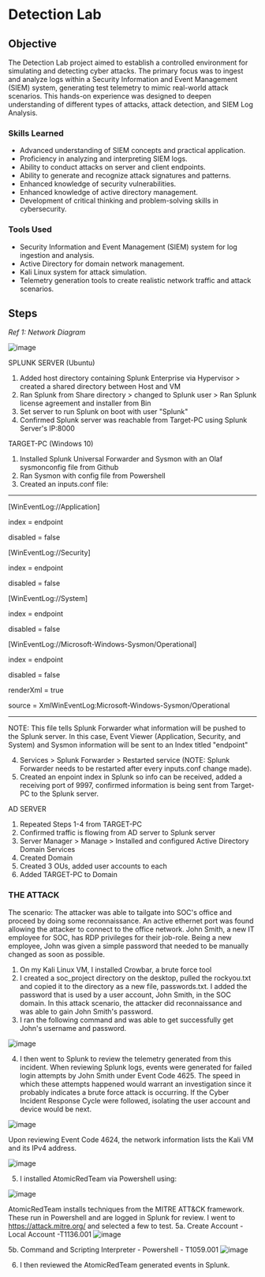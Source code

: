 # Detection Lab

## Objective

The Detection Lab project aimed to establish a controlled environment for simulating and detecting cyber attacks. The primary focus was to ingest and analyze logs within a Security Information and Event Management (SIEM) system, generating test telemetry to mimic real-world attack scenarios. This hands-on experience was designed to deepen understanding of different types of attacks, attack detection, and SIEM Log Analysis.

### Skills Learned

- Advanced understanding of SIEM concepts and practical application.
- Proficiency in analyzing and interpreting SIEM logs.
- Ability to conduct attacks on server and client endpoints.
- Ability to generate and recognize attack signatures and patterns.
- Enhanced knowledge of security vulnerabilities.
- Enhanced knowledge of active directory management.
- Development of critical thinking and problem-solving skills in cybersecurity.

### Tools Used

- Security Information and Event Management (SIEM) system for log ingestion and analysis.
- Active Directory for domain network management.
- Kali Linux system for attack simulation.
- Telemetry generation tools to create realistic network traffic and attack scenarios.

## Steps

*Ref 1: Network Diagram*

![image](https://github.com/Giorojas11/SOC_Lab/assets/98496056/0ec0ba49-1c72-4e1c-af57-137d9adbe2bb)

SPLUNK SERVER (Ubuntu)
1. Added host directory containing Splunk Enterprise via Hypervisor > created a shared directory between Host and VM
2. Ran Splunk from Share directory > changed to Splunk user > Ran Splunk license agreement and installer from Bin
3. Set server to run Splunk on boot with user "Splunk"
4. Confirmed Splunk server was reachable from Target-PC using Splunk Server's IP:8000

TARGET-PC (Windows 10)
1. Installed Splunk Universal Forwarder and Sysmon with an Olaf sysmonconfig file from Github
2. Ran Sysmon with config file from Powershell
3. Created an inputs.conf file:
-------------------------------
[WinEventLog://Application]

index = endpoint

disabled = false

[WinEventLog://Security]

index = endpoint

disabled = false

[WinEventLog://System]

index = endpoint

disabled = false

[WinEventLog://Microsoft-Windows-Sysmon/Operational]

index = endpoint

disabled = false

renderXml = true

source = XmlWinEventLog:Microsoft-Windows-Sysmon/Operational

--------------------------------
NOTE: This file tells Splunk Forwarder what information will be pushed to the Splunk server. In this case, Event Viewer (Application, Security, and System) and Sysmon information will be sent to an Index titled "endpoint"

4. Services > Splunk Forwarder > Restarted service (NOTE: Splunk Forwarder needs to be restarted after every inputs.conf change made).
5. Created an enpoint index in Splunk so info can be received, added a receiving port of 9997, confirmed information is being sent from Target-PC to the Splunk server.

AD SERVER
1. Repeated Steps 1-4 from TARGET-PC
2. Confirmed traffic is flowing from AD server to Splunk server
3. Server Manager > Manage > Installed and configured Active Directory Domain Services
4. Created Domain
5. Created 3 OUs, added user accounts to each
6. Added TARGET-PC to Domain

### THE ATTACK

The scenario: The attacker was able to tailgate into SOC's office and proceed by doing some reconnaissance. An active ethernet port was found allowing the attacker to connect to the office network. John Smith, a new IT employee for SOC, has RDP privileges for their job-role. Being a new employee, John was given a simple password that needed to be manually changed as soon as possible.

1. On my Kali Linux VM, I installed Crowbar, a brute force tool
2. I created a soc_project directory on the desktop, pulled the rockyou.txt and copied it to the directory as a new file, passwords.txt. I added the password that is used by a user account, John Smith, in the SOC domain. In this attack scenario, the attacker did reconnaissance and was able to gain John Smith's password.
3. I ran the following command and was able to get successfully get John's username and password.
   
![image](https://github.com/Giorojas11/SOC_Lab/assets/98496056/730ece27-bc5a-418d-8542-0bd9443f07ad)

4. I then went to Splunk to review the telemetry generated from this incident. When reviewing Splunk logs, events were generated for failed login attempts by John Smith under Event Code 4625. The speed in which these attempts happened would warrant an investigation since it probably indicates a brute force attack is occurring. If the Cyber Incident Response Cycle were followed, isolating the user account and device would be next.

![image](https://github.com/Giorojas11/SOC_Lab/assets/98496056/e1f47408-0156-4bd1-82f8-80474f5f231f)

Upon reviewing Event Code 4624, the network information lists the Kali VM and its IPv4 address.

![image](https://github.com/Giorojas11/SOC_Lab/assets/98496056/967cb242-37aa-4c1d-af5b-7b29453e085c)

5. I installed AtomicRedTeam via Powershell using:

![image](https://github.com/Giorojas11/SOC_Lab/assets/98496056/0924ad02-4774-4b55-9dbe-6600fc4e9947)

AtomicRedTeam installs techniques from the MITRE ATT&CK framework. These run in Powershell and are logged in Splunk for review. I went to https://attack.mitre.org/ and selected a few to test.
5a. Create Account - Local Account -T1136.001
![image](https://github.com/Giorojas11/SOC_Lab/assets/98496056/6713fde6-62db-49e0-add6-e78d47f53392)

5b. Command and Scripting Interpreter - Powershell - T1059.001
![image](https://github.com/Giorojas11/SOC_Lab/assets/98496056/5b4f18ec-0c75-4030-8c91-9a200c9cc0c4)

6. I then reviewed the AtomicRedTeam generated events in Splunk. 
